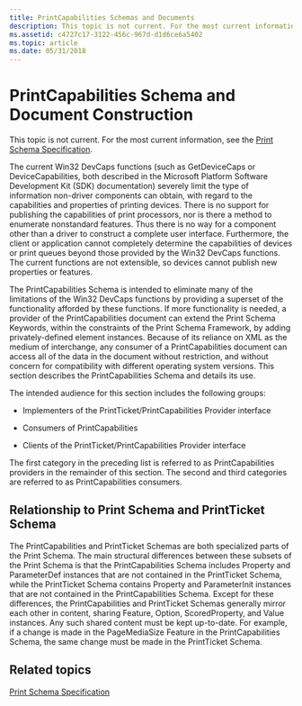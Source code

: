 ```yaml
---
title: PrintCapabilities Schemas and Documents
description: This topic is not current. For the most current information, see the Print Schema Specification.
ms.assetid: c4727c17-3122-456c-967d-d1d6ce6a5402
ms.topic: article
ms.date: 05/31/2018
---
```


# PrintCapabilities Schema and Document Construction

This topic is not current. For the most current information, see the [Print Schema Specification](https://download.microsoft.com/download/D/E/C/DECA6E6B-3E81-48E7-B7EF-6D92A547D03C/print-schema-spec-2-0.zip).

The current Win32 DevCaps functions (such as GetDeviceCaps or DeviceCapabilities, both described in the Microsoft Platform Software Development Kit (SDK) documentation) severely limit the type of information non-driver components can obtain, with regard to the capabilities and properties of printing devices. There is no support for publishing the capabilities of print processors, nor is there a method to enumerate nonstandard features. Thus there is no way for a component other than a driver to construct a complete user interface. Furthermore, the client or application cannot completely determine the capabilities of devices or print queues beyond those provided by the Win32 DevCaps functions. The current functions are not extensible, so devices cannot publish new properties or features.

The PrintCapabilities Schema is intended to eliminate many of the limitations of the Win32 DevCaps functions by providing a superset of the functionality afforded by these functions. If more functionality is needed, a provider of the PrintCapabilities document can extend the Print Schema Keywords, within the constraints of the Print Schema Framework, by adding privately-defined element instances. Because of its reliance on XML as the medium of interchange, any consumer of a PrintCapabilities document can access all of the data in the document without restriction, and without concern for compatibility with different operating system versions. This section describes the PrintCapabilities Schema and details its use.

The intended audience for this section includes the following groups:

-   Implementers of the PrintTicket/PrintCapabilities Provider interface

-   Consumers of PrintCapabilities

-   Clients of the PrintTicket/PrintCapabilities Provider interface

The first category in the preceding list is referred to as PrintCapabilities providers in the remainder of this section. The second and third categories are referred to as PrintCapabilities consumers.

## Relationship to Print Schema and PrintTicket Schema

The PrintCapabilities and PrintTicket Schemas are both specialized parts of the Print Schema. The main structural differences between these subsets of the Print Schema is that the PrintCapabilities Schema includes Property and ParameterDef instances that are not contained in the PrintTicket Schema, while the PrintTicket Schema contains Property and ParameterInit instances that are not contained in the PrintCapabilities Schema. Except for these differences, the PrintCapabilities and PrintTicket Schemas generally mirror each other in content, sharing Feature, Option, ScoredProperty, and Value instances. Any such shared content must be kept up-to-date. For example, if a change is made in the PageMediaSize Feature in the PrintCapabilities Schema, the same change must be made in the PrintTicket Schema.

## Related topics

<dl> <dt>

[Print Schema Specification](https://download.microsoft.com/download/D/E/C/DECA6E6B-3E81-48E7-B7EF-6D92A547D03C/print-schema-spec-2-0.zip)
</dt> </dl>

 

 



